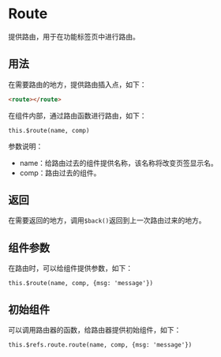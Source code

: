 # Route

提供路由，用于在功能标签页中进行路由。

## 用法

在需要路由的地方，提供路由插入点，如下：
```html
<route></route>
```

在组件内部，通过路由函数进行路由，如下：
```
this.$route(name, comp)
```
参数说明：

- name：给路由过去的组件提供名称，该名称将改变页签显示名。
- comp：路由过去的组件。

## 返回

在需要返回的地方，调用`$back()`返回到上一次路由过来的地方。

## 组件参数

在路由时，可以给组件提供参数，如下：
```
this.$route(name, comp, {msg: 'message'})
```

## 初始组件
可以调用路由器的函数，给路由器提供初始组件，如下：
```
this.$refs.route.route(name, comp, {msg: 'message'})
```
